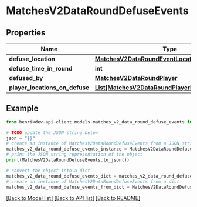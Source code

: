 # MatchesV2DataRoundDefuseEvents


## Properties

Name | Type | Description | Notes
------------ | ------------- | ------------- | -------------
**defuse_location** | [**MatchesV2DataRoundEventLocation**](MatchesV2DataRoundEventLocation.md) |  | [optional] 
**defuse_time_in_round** | **int** |  | [optional] 
**defused_by** | [**MatchesV2DataRoundPlayer**](MatchesV2DataRoundPlayer.md) |  | [optional] 
**player_locations_on_defuse** | [**List[MatchesV2DataRoundPlayerLocationsOnEvent]**](MatchesV2DataRoundPlayerLocationsOnEvent.md) |  | [optional] 

## Example

```python
from henrikdev-api-client.models.matches_v2_data_round_defuse_events import MatchesV2DataRoundDefuseEvents

# TODO update the JSON string below
json = "{}"
# create an instance of MatchesV2DataRoundDefuseEvents from a JSON string
matches_v2_data_round_defuse_events_instance = MatchesV2DataRoundDefuseEvents.from_json(json)
# print the JSON string representation of the object
print(MatchesV2DataRoundDefuseEvents.to_json())

# convert the object into a dict
matches_v2_data_round_defuse_events_dict = matches_v2_data_round_defuse_events_instance.to_dict()
# create an instance of MatchesV2DataRoundDefuseEvents from a dict
matches_v2_data_round_defuse_events_from_dict = MatchesV2DataRoundDefuseEvents.from_dict(matches_v2_data_round_defuse_events_dict)
```
[[Back to Model list]](../README.md#documentation-for-models) [[Back to API list]](../README.md#documentation-for-api-endpoints) [[Back to README]](../README.md)


